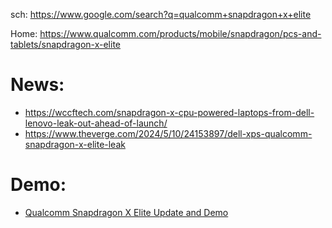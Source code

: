 sch: https://www.google.com/search?q=qualcomm+snapdragon+x+elite

Home: https://www.qualcomm.com/products/mobile/snapdragon/pcs-and-tablets/snapdragon-x-elite

# News:
- https://wccftech.com/snapdragon-x-cpu-powered-laptops-from-dell-lenovo-leak-out-ahead-of-launch/
- https://www.theverge.com/2024/5/10/24153897/dell-xps-qualcomm-snapdragon-x-elite-leak

# Demo:
- [Qualcomm Snapdragon X Elite Update and Demo](https://youtu.be/Auz3Sde2g_E)
